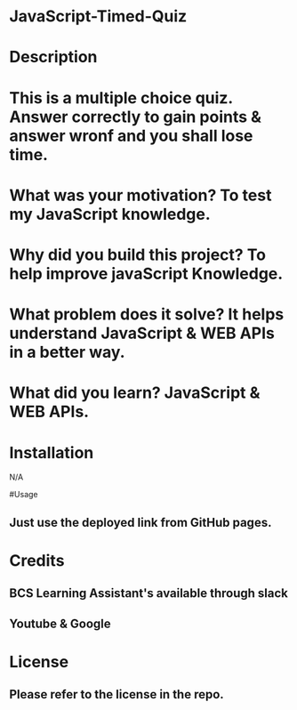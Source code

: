 # JavaScript-Timed-Quiz

# Description

# This is a multiple choice quiz. Answer correctly to gain points & answer wronf and you shall lose time.

# What was your motivation? To test my JavaScript knowledge.

# Why did you build this project? To help improve javaScript Knowledge.

# What problem does it solve? It helps understand JavaScript & WEB APIs in a better way.

# What did you learn? JavaScript & WEB APIs.

# Installation
N/A

#Usage
## Just use the deployed link from GitHub pages.

# Credits
## BCS Learning Assistant's available through slack
## Youtube & Google

# License
## Please refer to the license in the repo.